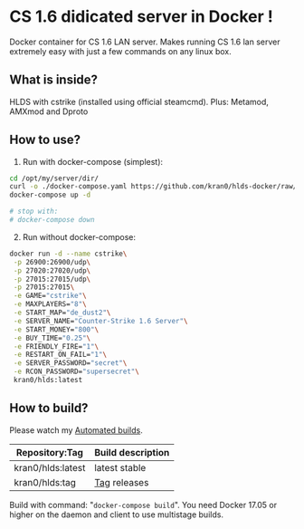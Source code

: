 # CS 1.6 didicated server in Docker !

Docker container for CS 1.6 LAN server. 
Makes running CS 1.6 lan server extremely easy with just a few commands on any linux box.

## What is inside?

HLDS with cstrike (installed using official steamcmd).
Plus: Metamod, AMXmod and Dproto

## How to use?

1) Run with docker-compose (simplest):

```bash
cd /opt/my/server/dir/
curl -o ./docker-compose.yaml https://github.com/kran0/hlds-docker/raw/master/docker-compose.yaml
docker-compose up -d

# stop with:
# docker-compose down
```

2) Run without docker-compose:

```bash
docker run -d --name cstrike\
 -p 26900:26900/udp\
 -p 27020:27020/udp\
 -p 27015:27015/udp\
 -p 27015:27015\
 -e GAME="cstrike"\
 -e MAXPLAYERS="8"\
 -e START_MAP="de_dust2"\
 -e SERVER_NAME="Counter-Strike 1.6 Server"\
 -e START_MONEY="800"\
 -e BUY_TIME="0.25"\
 -e FRIENDLY_FIRE="1"\
 -e RESTART_ON_FAIL="1"\
 -e SERVER_PASSWORD="secret"\
 -e RCON_PASSWORD="supersecret"\
 kran0/hlds:latest
```

## How to build?

Please watch my [Automated builds](https://hub.docker.com/r/kran0/hlds/tags/).

| Repository:Tag | Build description  |
|---|---|
| kran0/hlds:latest | latest stable |
| kran0/hlds:tag    | [Tag](https://github.com/kran0/hlds/releases) releases |

Build with command: "`docker-compose build`".
You need Docker 17.05 or higher on the daemon and client to use multistage builds.
